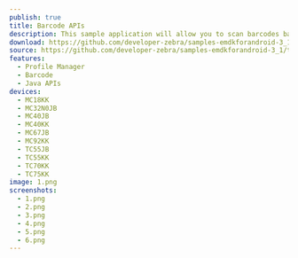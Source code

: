 ```yaml
---
publish: true
title: Barcode APIs
description: This sample application will allow you to scan barcodes based on selected scanner device, trigger type and a few decoder Decoder Params.
download: https://github.com/developer-zebra/samples-emdkforandroid-3_1/archive/BarcodeSample1.zip
source: https://github.com/developer-zebra/samples-emdkforandroid-3_1/tree/BarcodeSample1
features: 
  - Profile Manager
  - Barcode
  - Java APIs
devices: 
  - MC18KK
  - MC32N0JB
  - MC40JB
  - MC40KK
  - MC67JB
  - MC92KK
  - TC55JB
  - TC55KK
  - TC70KK
  - TC75KK
image: 1.png
screenshots: 
  - 1.png
  - 2.png
  - 3.png
  - 4.png
  - 5.png
  - 6.png
---
```


